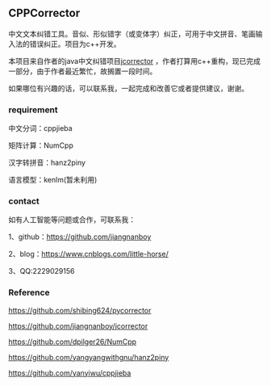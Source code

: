 ## CPPCorrector

中文文本纠错工具。音似、形似错字（或变体字）纠正，可用于中文拼音、笔画输入法的错误纠正。项目为c++开发。

本项目来自作者的java中文纠错项目[jcorrector](https://github.com/jiangnanboy/jcorrector) ，作者打算用c++重构，现已完成一部分，由于作者最近繁忙，故搁置一段时间。

如果哪位有兴趣的话，可以联系我，一起完成和改善它或者提供建议，谢谢。

### requirement

中文分词：cppjieba

矩阵计算：NumCpp

汉字转拼音：hanz2piny

语言模型：kenlm(暂未利用)

### contact

如有人工智能等问题或合作，可联系我：

1、github：https://github.com/jiangnanboy

2、blog：https://www.cnblogs.com/little-horse/

3、QQ:2229029156

### Reference
https://github.com/shibing624/pycorrector

https://github.com/jiangnanboy/jcorrector

https://github.com/dpilger26/NumCpp

https://github.com/yangyangwithgnu/hanz2piny

https://github.com/yanyiwu/cppjieba